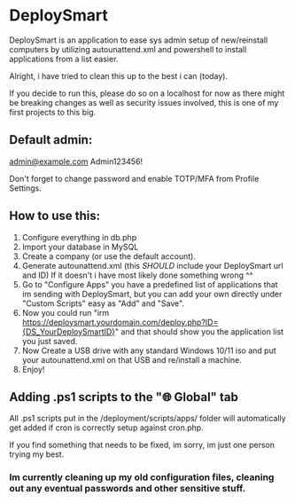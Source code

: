 # DeploySmart
DeploySmart is an application to ease sys admin setup of new/reinstall computers by utilizing autounattend.xml and powershell to install applications from a list easier.

Alright, i have tried to clean this up to the best i can (today).

If you decide to run this, please do so on a localhost for now as there might be breaking changes as well as security issues involved, this is one of my first projects to this big.

## Default admin:
admin@example.com
Admin123456!

Don't forget to change password and enable TOTP/MFA from Profile Settings.

## How to use this:

1. Configure everything in db.php
2. Import your database in MySQL
3. Create a company (or use the default account). 
4. Generate autounattend.xml (this *SHOULD* include your DeploySmart url and ID) If it doesn't i have most likely done something wrong ^^
5. Go to "Configure Apps" you have a predefined list of applications that im sending with DeploySmart, but you can add your own directly under "Custom Scripts" easy as "Add" and "Save". 
6. Now you could run "irm https://deploysmart.yourdomain.com/deploy.php?ID={DS_YourDeploySmartID}" and that should show you the application list you just saved. 
7. Now Create a USB drive with any standard Windows 10/11 iso and put your autounattend.xml on that USB and re/install a machine.
8. Enjoy!

## Adding .ps1 scripts to the "🌐 Global" tab
All .ps1 scripts put in the /deployment/scripts/apps/ folder will automatically get added if cron is correctly setup against cron.php.

If you find something that needs to be fixed, im sorry, im just one person trying my best.

### Im currently cleaning up my old configuration files, cleaning out any eventual passwords and other sensitive stuff.
